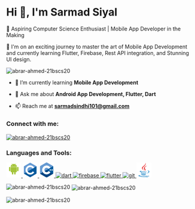 # Hi 👋, I'm Sarmad Siyal

🚀 Aspiring Computer Science Enthusiast | Mobile App Developer in the Making

🚀 I'm on an exciting journey to master the art of Mobile App Development and currently learning Flutter, Firebase, Rest API integration, and Stunning UI design. 

<p align="left"> <img src="https://komarev.com/ghpvc/?username=SarmadSiyal786&label=Profile%20views&color=0e75b6&style=flat" alt="abrar-ahmed-21bscs20" /> </p>

- 🌱 I’m currently learning **Mobile App Development**

- 💬 Ask me about **Android App Development, Flutter, Dart**

- 📫 Reach me at **sarmadsindhi101@gmail.com**

<h3 align="left">Connect with me:</h3>
<p align="left">
<a href="https://linkedin.com/in/sarmadsiyal786-b01845269" target="blank"><img align="center" src="https://raw.githubusercontent.com/rahuldkjain/github-profile-readme-generator/master/src/images/icons/Social/linked-in-alt.svg" alt="abrar-ahmed-21bscs20" height="30" width="40" /></a>
</p>
<h3 align="left">Languages and Tools:</h3>
<p align="left"> <a href="https://developer.android.com" target="_blank" rel="noreferrer"> <img src="https://raw.githubusercontent.com/devicons/devicon/master/icons/android/android-original-wordmark.svg" alt="android" width="40" height="40"/> </a> <a href="https://www.cprogramming.com/" target="_blank" rel="noreferrer"> <img src="https://raw.githubusercontent.com/devicons/devicon/master/icons/c/c-original.svg" alt="c" width="40" height="40"/> </a> <a href="https://www.w3schools.com/cpp/" target="_blank" rel="noreferrer"> <img src="https://raw.githubusercontent.com/devicons/devicon/master/icons/cplusplus/cplusplus-original.svg" alt="cplusplus" width="40" height="40"/> </a> <a href="https://dart.dev" target="_blank" rel="noreferrer"> <img src="https://www.vectorlogo.zone/logos/dartlang/dartlang-icon.svg" alt="dart" width="40" height="40"/> </a> <a href="https://firebase.google.com/" target="_blank" rel="noreferrer"> <img src="https://www.vectorlogo.zone/logos/firebase/firebase-icon.svg" alt="firebase" width="40" height="40"/> </a> <a href="https://flutter.dev" target="_blank" rel="noreferrer"> <img src="https://www.vectorlogo.zone/logos/flutterio/flutterio-icon.svg" alt="flutter" width="40" height="40"/> </a> <a href="https://git-scm.com/" target="_blank" rel="noreferrer"> <img src="https://www.vectorlogo.zone/logos/git-scm/git-scm-icon.svg" alt="git" width="40" height="40"/> </a> <a href="https://www.java.com" target="_blank" rel="noreferrer"> <img src="https://raw.githubusercontent.com/devicons/devicon/master/icons/java/java-original.svg" alt="java" width="40" height="40"/> </a> </p>

<p><img align="left" src="https://github-readme-stats.vercel.app/api/top-langs?username=SarmadSiyal786&show_icons=true&locale=en&layout=compact&theme=dark" alt="abrar-ahmed-21bscs20" /></p>

<p>&nbsp;<img align="center" src="https://github-readme-stats.vercel.app/api?username=SarmadSiyal786&show_icons=true&locale=en&theme=dark" alt="abrar-ahmed-21bscs20" /></p>

<p><img align="center" src="https://github-readme-streak-stats.herokuapp.com/?user=SarmadSiyal786&theme=dark" alt="abrar-ahmed-21bscs20" /></p>
